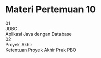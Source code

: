 # Materi Pertemuan 10

<div class="grid grid-cols-2 gap-y-10 gap-x-6 mt-16">
  <div class="flex-row">
    <div class="text-orange text-4xl font-extrabold">01</div>
    <div class="font-bold text-xl">JDBC</div>
    <div class="font-light text-sm">
      Aplikasi Java dengan Database
    </div>
  </div>
  <div class="flex-row">
    <div class="text-orange text-4xl font-extrabold">02</div>
    <div class="font-bold text-xl">Proyek Akhir</div>
    <div class="font-light text-sm">
      Ketentuan Proyek Akhir Prak PBO
    </div>
  </div>
</div>
